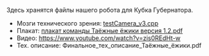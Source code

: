 Здесь хранятся файлы нашего робота для Кубка Губернатора.

- Мозги технического зрения: [testCamera_v3.cpp](testCamera_v3.cpp)
- Плакат: [плакат команды Таёжные ёжики версия 1.2.pdf](плакат%20команды%20Таёжные%20ёжики%20версия%201.2.pdf)
- Видео: https://www.youtube.com/watch?v=zis0REdHt-w
- Тех. описание: Финальное_тех_описание_Таёжные_ёжики.pdf
